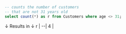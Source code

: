 ```sql
-- counts the number of customers 
-- that are not 31 years old
select count(*) as r from Customers where age <> 31;
```
↓ Results in ↓
r |
--|
4 |
